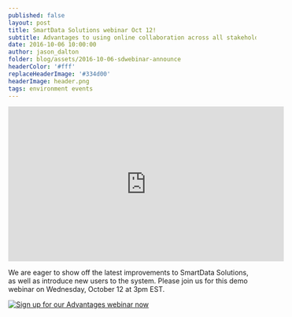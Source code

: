 ```yaml
---
published: false
layout: post
title: SmartData Solutions webinar Oct 12!
subtitle: Advantages to using online collaboration across all stakeholders in environmental site characterization
date: 2016-10-06 10:00:00
author: jason_dalton
folder: blog/assets/2016-10-06-sdwebinar-announce
headerColor: '#fff'
replaceHeaderImage: '#334d00'
headerImage: header.png
tags: environment events
---
```


<iframe width="560" height="315" src="https://www.youtube.com/embed/IGo23TJ1C90" frameborder="0" allowfullscreen></iframe>

We are eager to show off the latest improvements to SmartData Solutions, as well as introduce new users to the system.  Please join us for this demo webinar on Wednesday, October 12 at 3pm EST.

<!--HubSpot Call-to-Action Code -->
<span class="hs-cta-wrapper" id="hs-cta-wrapper-8afd1660-0861-428e-b713-633d770976d2">
    <span class="hs-cta-node hs-cta-8afd1660-0861-428e-b713-633d770976d2" id="hs-cta-8afd1660-0861-428e-b713-633d770976d2">
        <!--[if lte IE 8]><div id="hs-cta-ie-element"></div><![endif]-->
        <a href="http://cta-redirect.hubspot.com/cta/redirect/1981947/8afd1660-0861-428e-b713-633d770976d2"  target="_blank" ><img class="hs-cta-img" id="hs-cta-img-8afd1660-0861-428e-b713-633d770976d2" style="border-width:0px;" src="https://no-cache.hubspot.com/cta/default/1981947/8afd1660-0861-428e-b713-633d770976d2.png"  alt="Sign up for our Advantages webinar now"/></a>
    </span>
    <script charset="utf-8" src="https://js.hscta.net/cta/current.js"></script>
    <script type="text/javascript">
        hbspt.cta.load(1981947, '8afd1660-0861-428e-b713-633d770976d2', {});
    </script>
</span>
<!-- end HubSpot Call-to-Action Code -->
